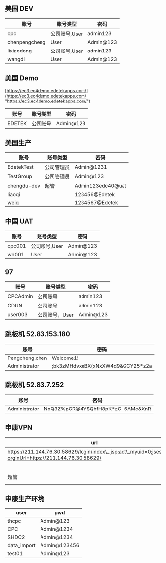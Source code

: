 ## 美国 DEV

| 账号| 账号类型 |密码 |
| -- | -- | -- |
| cpc | 公司账号,User|admin123|
| chenpengcheng| User| Admin@123 |
| lixiaodong | 公司账号,User | admin123 |
| wangdi | User | Admin@123|

## 美国 Demo
[https://ec3.ec4demo.edetekapps.com/](https://ec3.ec4demo.edetekapps.com/ "https://ec3.ec4demo.edetekapps.com/")

| 账号| 账号类型 |密码 |
| -- | -- | -- |
| EDETEK  | 公司账号  |  Admin@123  |

## 美国生产
| 账号 | 账号类型|  密码 |
| -- | -- | -- |
| EdetekTest | 公司管理员 | Admin@1231 |
| TestGroup| 公司管理员 | Admin@123 |
| chengdu-dev | 超管 |Admin123edc40@uat
| liaoqi |   |123456@Edetek |
|  weiq    |        |1234567@Edetek|

## 中国 UAT

| 账号| 账号类型 |密码 |
| -- | -- | -- |
| cpc001 | 公司账号,User|Admin@123|
| wd001 | User|Admin@123|


## 97
| 账号 | 账号类型 | 密码 |
| -- | -- | --|
|CPCAdmin| 公司账号 | admin123 |
|CDUN| 公司账号 | admin123 |
| user003 | 公司账号，User | Admin@123 |

## 跳板机 52.83.153.180
| 账号  | 密码 |
| -- | -- |
| Pengcheng.chen| Welcome1!|
|Administrator|;bk3zMHdvxeBX(xNxXW4d9&GCY25*z2a|

## 跳板机 52.83.7.252
| 账号 | 密码 |
| -- | -- |
| Administrator | NoQ3Z%pCR@4Y$QhfH8pK*zC-5AMe&XnR |

## 申康VPN
| url | 用户名 | 密码 |
| -- | -- | -- |
| https://211.144.76.30:58629/login/index\_.jsp;adt\_myuid=0;jsessionid=?orginUrl=https://211.144.76.30:58629/ | EDETEKmuer | WZsZR02TSzHz | 
||EDETEKliuh|WhaJzrQWSfim|
|超管| chengdu-dev| Admin123edc40@uat |

## 申康生产环境
| user | pwd |
| -- | -- |
|thcpc|Admin@123|
|CPC|Admin@1234|
|SHDC2|Admin@1234|
|data_import|Admin@123456|
|test01| Admin@123|
